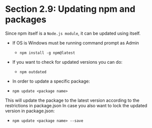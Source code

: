 # Section 2.9: Updating npm and packages

Since npm itself is a `Node.js module`, it can be updated using itself.
- If OS is Windows must be running command prompt as Admin
  - `npm install -g npm@latest`

- If you want to check for updated versions you can do:
  - `npm outdated`

- In order to update a specific package:
- `npm update <package name>`

This will update the package to the latest version according to the restrictions in package.json
In case you also want to lock the updated version in package.json:
- `npm update <package name> --save`